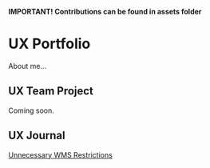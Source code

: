 __IMPORTANT! Contributions can be found in assets folder__
# UX Portfolio

About me...

## UX Team Project

Coming soon.

## UX Journal

[Unnecessary WMS Restrictions](j01/j01.md)
